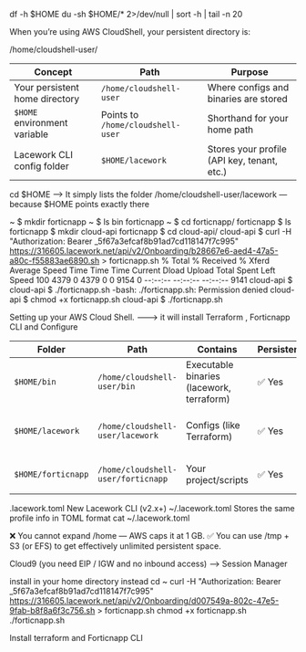 

df -h $HOME
du -sh $HOME/* 2>/dev/null | sort -h | tail -n 20

When you’re using AWS CloudShell, your persistent directory is:

/home/cloudshell-user/


| Concept                        | Path                              | Purpose                                     |
| ------------------------------ | --------------------------------- | ------------------------------------------- |
| Your persistent home directory | `/home/cloudshell-user`           | Where configs and binaries are stored       |
| `$HOME` environment variable   | Points to `/home/cloudshell-user` | Shorthand for your home path                |
| Lacework CLI config folder     | `$HOME/lacework`                  | Stores your profile (API key, tenant, etc.) |


cd $HOME
--> It simply lists the folder /home/cloudshell-user/lacework — because $HOME points exactly there


~ $ mkdir forticnapp
~ $ ls
bin  forticnapp
~ $ cd forticnapp/
forticnapp $ ls
forticnapp $ mkdir cloud-api
forticnapp $ cd cloud-api/
cloud-api $ curl -H "Authorization: Bearer _5f67a3efcaf8b91ad7cd118147f7c995" https://316605.lacework.net/api/v2/Onboarding/b28667e6-aed4-47a5-a80c-f55883ae6890.sh > forticnapp.sh
  % Total    % Received % Xferd  Average Speed   Time    Time     Time  Current
                                 Dload  Upload   Total   Spent    Left  Speed
100  4379    0  4379    0     0   9154      0 --:--:-- --:--:-- --:--:--  9141
cloud-api $ 
cloud-api $ ./forticnapp.sh
-bash: ./forticnapp.sh: Permission denied
cloud-api $ chmod +x forticnapp.sh 
cloud-api $ ./forticnapp.sh

Setting up your AWS Cloud Shell.
---> it will install Terraform , Forticnapp CLI and Configure

| Folder             | Path                               | Contains                                  | Persistent | Notes                                |
| ------------------ | ---------------------------------- | ----------------------------------------- | ---------- | ------------------------------------ |
| `$HOME/bin`        | `/home/cloudshell-user/bin`        | Executable binaries (lacework, terraform) | ✅ Yes      | Automatically loaded in `$PATH`      |
| `$HOME/lacework`   | `/home/cloudshell-user/lacework`   | Configs (like Terraform)                  | ✅ Yes      | Lacework CLI profile and tenant info |
| `$HOME/forticnapp` | `/home/cloudshell-user/forticnapp` | Your project/scripts                      | ✅ Yes      | Optional working folder              |
.lacework.toml
New Lacework CLI (v2.x+)
~/.lacework.toml
Stores the same profile info in TOML format
cat ~/.lacework.toml

❌ You cannot expand /home — AWS caps it at 1 GB.
✅ You can use /tmp + S3 (or EFS) to get effectively unlimited persistent space.



Cloud9 (you need EIP / IGW and no inbound access) --> Session Manager

install in your home directory instead
cd ~
curl -H "Authorization: Bearer _5f67a3efcaf8b91ad7cd118147f7c995" https://316605.lacework.net/api/v2/Onboarding/d007549a-802c-47e5-9fab-b8f8a6f3c756.sh > forticnapp.sh
chmod +x forticnapp.sh
./forticnapp.sh

Install terraform and Forticnapp CLI




